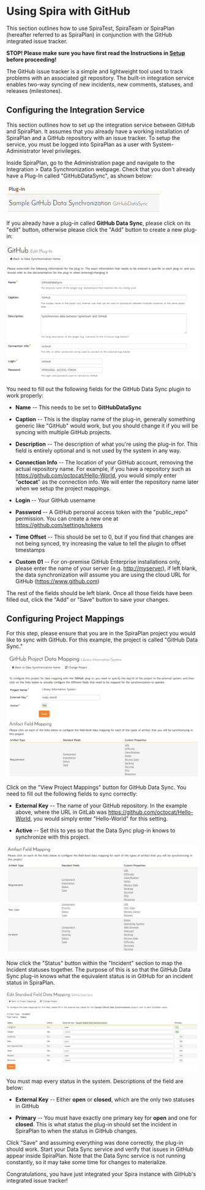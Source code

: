 # Using Spira with GitHub

This section outlines how to use SpiraTest, SpiraTeam or SpiraPlan
(hereafter referred to as SpiraPlan) in conjunction with the GitHub
integrated issue tracker.

**STOP! Please make sure you have first read the Instructions in 
[Setup](../Setting%20up%20Data%20Synchronization/) before proceeding!**

The GitHub issue tracker is a simple and lightweight tool used to track
problems with an associated git repository. The built-in integration
service enables two-way syncing of new incidents, new comments,
statuses, and releases (milestones).

## Configuring the Integration Service 

This section outlines how to set up the integration service between
GitHub and SpiraPlan. It assumes that you already have a working
installation of SpiraPlan and a GitHub repository with an issue tracker.
To setup the service, you must be logged into SpiraPlan as a user with
System-Administrator level privileges.

Inside SpiraPlan, go to the Administration page and navigate to the
Integration \> Data Synchronization webpage. Check that you don't
already have a Plug-In called "GitHubDataSync", as shown below:

![](img/Using_Spira_with_GitHub_211.png)




If you already have a plug-in called **GitHub Data Sync**, please click
on its "edit" button, otherwise please click the "Add" button to create
a new plug-in:

![](img/Using_Spira_with_GitHub_212.png)




You need to fill out the following fields for the GitHub Data Sync
plugin to work properly:

-   **Name** -- This needs to be set to **GitHubDataSync**

-   **Caption** -- This is the display name of the plug-in, generally
something generic like "GitHub" would work, but you should change it
if you will be syncing with multiple GitHub projects.

-   **Description** -- The description of what you're using the plug-in
for. This field is entirely optional and is not used by the system
in any way.

-   **Connection Info** -- The location of your GitHub account, removing
the actual repository name. For example, if you have a repository
such as <https://github.com/octocat/Hello-World>, you would simply
enter "**octocat**" as the connection info. We will enter the
repository name later when we setup the project mappings.

-   **Login** -- Your GitHub username

-   **Password** -- A GitHub personal access token with the
"public\_repo" permission. You can create a new one at
<https://github.com/settings/tokens>

-   **Time Offset** -- This should be set to 0, but if you find that
changes are not being synced, try increasing the value to tell the
plugin to offset timestamps

-   **Custom 01** -- For on-premise GitHub Enterprise installations
only, please enter the name of your server (e.g. <http://myserver>),
if left blank, the data synchronization will assume you are using
the cloud URL for GitHub (<https://www.github.com>)

The rest of the fields should be left blank. Once all those fields have
been filled out, click the "Add" or "Save" button to save your changes.

## Configuring Project Mappings

For this step, please ensure that you are in the SpiraPlan project you
would like to sync with GitHub. For this example, the project is called
"GitHub Data Sync."

![](img/Using_Spira_with_GitHub_213.png)




Click on the "View Project Mappings" button for GitHub Data Sync. You
need to fill out the following fields to sync correctly:

-   **External Key** -- The name of your GitHub repository. In the
example above, where the URL in GitLab was
<https://github.com/octocat/Hello-World>, you would simply enter
"Hello-World" for this setting.

-   **Active** -- Set this to yes so that the Data Sync plug-in knows to
synchronize with this project.

![](img/Using_Spira_with_GitHub_214.png)




Now click the "Status" button within the "Incident" section to map the
Incident statuses together. The purpose of this is so that the GitHub
Data Sync plug-in knows what the equivalent status is in GitHub for an
incident status in SpiraPlan.

![](img/Using_Spira_with_GitHub_215.png)




You must map every status in the system. Descriptions of the field are
below:

-   **External Key** -- Either **open** or **closed**, which are the
only two statuses in GitHub

-   **Primary** -- You must have exactly one primary key for **open**
and one for **closed**. This is what status the plug-in should set
the incident in SpiraPlan to when the status in GitHub changes.

Click "Save" and assuming everything was done correctly, the plug-in
should work. Start your Data Sync service and verify that issues in
GitHub appear inside SpiraPlan. Note that the Data Sync service is not
running constantly, so it may take some time for changes to materialize.

Congratulations, you have just integrated your Spira instance with
GitHub's integrated issue tracker!

